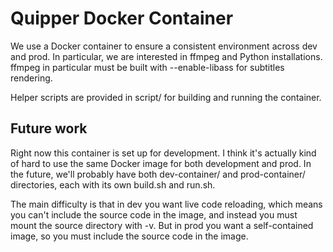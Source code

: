 # Quipper Docker Container

We use a Docker container to ensure a consistent environment across dev and prod. In particular, we are interested in ffmpeg and Python installations. ffmpeg in particular must be built with --enable-libass for subtitles rendering.

Helper scripts are provided in script/ for building and running the container.

## Future work

Right now this container is set up for development. I think it's actually kind of hard to use the same Docker image for both development and prod. In the future, we'll probably have both dev-container/ and prod-container/ directories, each with its own build.sh and run.sh.

The main difficulty is that in dev you want live code reloading, which means you can't include the source code in the image, and instead you must mount the source directory with -v. But in prod you want a self-contained image, so you must include the source code in the image.
